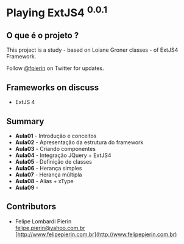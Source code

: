 # Playing ExtJS4 <sup>0.0.1</sup>

## O que é o projeto ?

This project is a study - based on Loiane Groner classes - of ExtJS4 Framework.

Follow <a href="http://twitter.com/fpierin" target="_blank">@fpierin</a> on Twitter for updates.

## Frameworks on discuss

* ExtJS 4

## Summary

* <b>Aula01</b> - Introdução e conceitos
* <b>Aula02</b> - Apresentação da estrutura do framework
* <b>Aula03</b> - Criando componentes
* <b>Aula04</b> - Integração JQuery + ExtJS4
* <b>Aula05</b> - Definição de classes
* <b>Aula06</b> - Herança simples
* <b>Aula07</b> - Herança múltipla
* <b>Aula08</b> - Alias + xType
* <b>Aula09</b> -

## Contributors

* Felipe Lombardi Pierin<br>
  [felipe.pierin@yahoo.com.br](mailto:felipe.pierin@yahoo.com.br)<br>
  [http://www.felipepierin.com.br](http://www.felipepierin.com.br)
